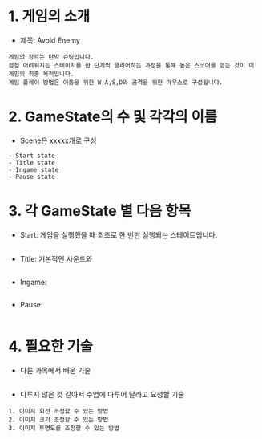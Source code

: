 # 1. 게임의 소개
* 제목: Avoid Enemy
```
게임의 장르는 탄막 슈팅입니다.
점점 어려워지는 스테이지를 한 단계씩 클리어하는 과정을 통해 높은 스코어를 얻는 것이 이 게임의 최종 목적입니다.
게임 플레이 방법은 이동을 위한 W,A,S,D와 공격을 위한 마우스로 구성됩니다.
```

# 2. GameState의 수 및 각각의 이름
* Scene은 xxxxx개로 구성
```
- Start state
- Title state
- Ingame state
- Pause state
```

# 3. 각 GameState 별 다음 항목
* Start: 게임을 실행했을 때 최초로 한 번만 실행되는 스테이트입니다.
  ```
  
  ```
* Title: 기본적인 사운드와 
  ```
  ```
* Ingame:
  ```
  ```
* Pause:
  ```
  ```

# 4. 필요한 기술
- 다른 과목에서 배운 기술
```

```
- 다루지 않은 것 같아서 수업에 다루어 달라고 요청할 기술
```
1. 이미지 회전 조정할 수 있는 방법
2. 이미지 크기 조정할 수 있는 방법
3. 이미지 투명도를 조정할 수 있는 방법
```
